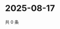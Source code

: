 # 2025-08-17

共 0 条

<!-- BEGIN ZHIHUVIDEO -->
<!-- 最后更新时间 Sun Aug 17 2025 11:19:48 GMT+0800 (China Standard Time) -->

<!-- END ZHIHUVIDEO -->
